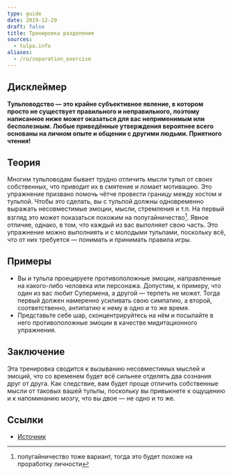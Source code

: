 ```yaml
---
type: guide
date: 2019-12-29
draft: false
title: Тренировка разделения
sources:
  - tulpa.info
aliases:
  - /ru/separation_exercise
---
```

## Дисклеймер
__Тульповодство — это крайне субъективное явление, в котором просто не существует правильного и неправильного, поэтому написанное ниже может оказаться для вас неприменимым или бесполезным. Любые приведённые утверждения вероятнее всего основаны на личном опыте и общении с другими людьми. Приятного чтения!__

## Теория
Многим тульповодам бывает трудно отличить мысли тульп от своих собственных, что приводит их в смятение и ломает мотивацию. Это упражнение призвано помочь чётче провести границу между хостом и тульпой. Чтобы это сделать, вы с тульпой должны одновременно выражать несовместимые эмоции, мысли, стремления и т.п. На первый взгляд это может показаться похожим на попугайничество[^1]. Явное отличие, однако, в том, что каждый из вас выполняет свою часть. Это упражнение можно выполниять и с молодыми тульпами, поскольку всё, что от них требуется — понимать и принимать правила игры.

## Примеры
* Вы и тульпа проецируете противоположные эмоции, направленные на какого-либо человека или персонажа. Допустим, к примеру, что один из вас любит Супермена, а другой — терпеть не может. Тогда первый должен намеренно усиливать свою симпатию, а второй, соответственно, антипатию к нему в одно и то же время.
* Представьте себе шар, сконцентрируйтесь на нём и посылайте в него противоположные эмоции в качестве мидитационного упражнения.

## Заключение
Эта тренировка сводится к вызыванию несовместимых мыслей и эмоций, что со временем будет всё сильнее отделять два сознания друг от друга. Как следствие, вам будет проще отличить собственные мысли от таковых вашей тульпы, поскольку вы привыкнете к ощущению и к напоминанию мозгу, что вы двое — не одно и то же.

## Ссылки
* [Источник](https://community.tulpa.info/thread-misc-separation-exercise)

[^1]: попугайничество тоже вариант, тогда это будет похоже на проработку личности
